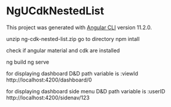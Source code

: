 # NgUCdkNestedList

This project was generated with [Angular CLI](https://github.com/angular/angular-cli) version 11.2.0.


unzip ng-cdk-nested-list.zip
go to directory 
npm intall

check if angular material and cdk are installed

ng build
ng serve


for displaying dashboard D&D
path variable is :viewId 
http://localhost:4200/dashboard/0

for displaying dashboard side menu D&D
path variable is :userID
http://localhost:4200/sidenav/123
